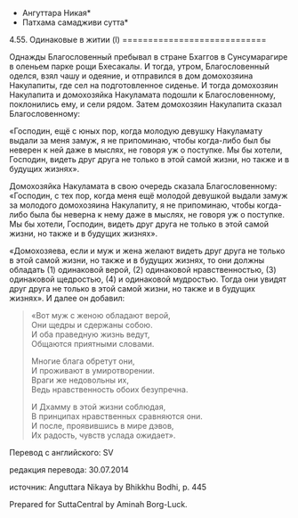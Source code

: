 * Ангуттара Никая*
* Патхама самадживи сутта*

4\.55\. Одинаковые в житии \(I\)
\=\=\=\=\=\=\=\=\=\=\=\=\=\=\=\=\=\=\=\=\=\=\=\=\=\=\=\=

Однажды Благословенный пребывал в стране Бхаггов в Сунсумарагире в оленьем парке рощи Бхесакалы\. И тогда, утром, Благословенный оделся, взял чашу и одеяние, и отправился в дом домохозяина Накулапиты, где сел на подготовленное сиденье\. И тогда домохозяин Накулапита и домохозяйка Накуламата подошли к Благословенному, поклонились ему, и сели рядом\. Затем домохозяин Накулапита сказал Благословенному:

«Господин, ещё с юных пор, когда молодую девушку Накуламату выдали за меня замуж, я не припоминаю, чтобы когда\-либо был бы неверен к ней даже в мыслях, не говоря уж о поступке\. Мы бы хотели, Господин, видеть друг друга не только в этой самой жизни, но также и в будущих жизнях»\.

Домохозяйка Накуламата в свою очередь сказала Благословенному: «Господин, с тех пор, когда меня ещё молодой девушкой выдали замуж за молодого домохозяина Накулапиту, я не припоминаю, чтобы когда\-либо была бы неверна к нему даже в мыслях, не говоря уж о поступке\. Мы бы хотели, Господин, видеть друг друга не только в этой самой жизни, но также и в будущих жизнях»\.

«Домохозяева, если и муж и жена желают видеть друг друга не только в этой самой жизни, но также и в будущих жизнях, то они должны обладать \(1\) одинаковой верой, \(2\) одинаковой нравственностью, \(3\) одинаковой щедростью, \(4\) и одинаковой мудростью\. Тогда они увидят друг друга не только в этой самой жизни, но также и в будущих жизнях»\. И далее он добавил:

> «Вот муж с женою обладают верой,  
> Они щедры и сдержаны собою\.  
> И оба праведную жизнь ведут,  
> Общаются приятными словами\.  
>   
> Многие блага обретут они,  
> И проживают в умиротворении\.  
> Враги же недовольны их,  
> Ведь нравственность обоих безупречна\.  
>   
> И Дхамму в этой жизни соблюдая,  
> В принципах нравственных сравняются они\.  
> И после, проявившись в мире дэвов,  
> Их радость, чувств услада ожидает»\.

Перевод с английского: SV

редакция перевода: 30\.07\.2014

источник: Anguttara Nikaya by Bhikkhu Bodhi, p\. 445

Prepared for SuttaCentral by Aminah Borg\-Luck\.